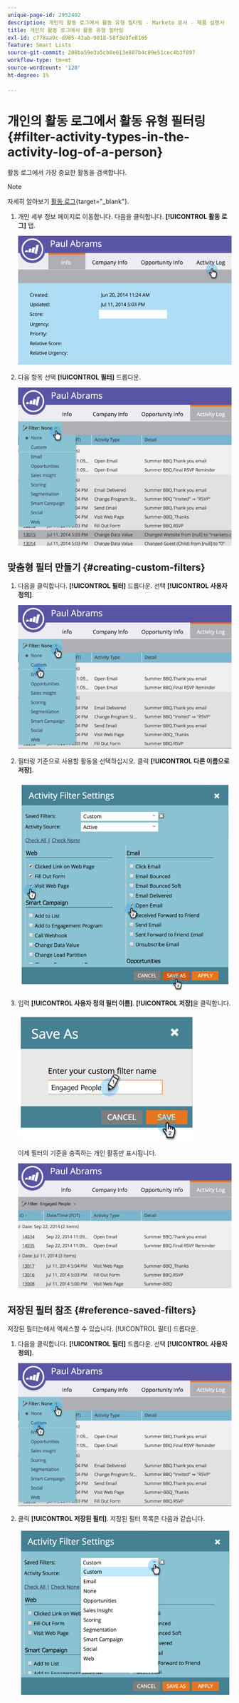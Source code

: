 ```yaml
---
unique-page-id: 2952402
description: 개인의 활동 로그에서 활동 유형 필터링 - Marketo 문서 - 제품 설명서
title: 개인의 활동 로그에서 활동 유형 필터링
exl-id: c778aa9c-d985-43ab-9018-58f3e3fe8165
feature: Smart Lists
source-git-commit: 208ba59e3a5cb8e613e887b4c89e51cec4b3f897
workflow-type: tm+mt
source-wordcount: '128'
ht-degree: 1%

---
```


# 개인의 활동 로그에서 활동 유형 필터링 {#filter-activity-types-in-the-activity-log-of-a-person}

활동 로그에서 가장 중요한 활동을 검색합니다.

>[!NOTE]
>
>자세히 알아보기 [활동 로그](/help/marketo/product-docs/core-marketo-concepts/smart-lists-and-static-lists/managing-people-in-smart-lists/locate-the-activity-log-for-a-person.md){target="_blank"}.

1. 개인 세부 정보 페이지로 이동합니다. 다음을 클릭합니다. **[!UICONTROL 활동 로그]** 탭.

   ![](assets/one.png)

1. 다음 항목 선택 **[!UICONTROL 필터]** 드롭다운.

   ![](assets/two-3.png)

## 맞춤형 필터 만들기 {#creating-custom-filters}

1. 다음을 클릭합니다. **[!UICONTROL 필터]** 드롭다운. 선택 **[!UICONTROL 사용자 정의]**.

   ![](assets/three-3.png)

1. 필터링 기준으로 사용할 활동을 선택하십시오. 클릭 **[!UICONTROL 다른 이름으로 저장]**.

   ![](assets/image2015-4-27-22-3a55-3a43.png)

1. 입력 **[!UICONTROL 사용자 정의 필터 이름]**. **[!UICONTROL 저장]**&#x200B;을 클릭합니다.

   ![](assets/five-1.png)

   이제 필터의 기준을 충족하는 개인 활동만 표시됩니다.

   ![](assets/six-1.png)

## 저장된 필터 참조 {#reference-saved-filters}

저장된 필터는에서 액세스할 수 있습니다. [!UICONTROL 필터] 드롭다운.

1. 다음을 클릭합니다. **[!UICONTROL 필터]** 드롭다운. 선택 **[!UICONTROL 사용자 정의]**.

   ![](assets/seven-1.png)

1. 클릭 **[!UICONTROL 저장된 필터]**. 저장된 필터 목록은 다음과 같습니다.

   ![](assets/eight.png)
